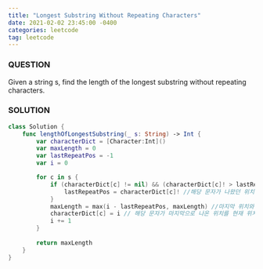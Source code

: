 ```yaml
---
title: "Longest Substring Without Repeating Characters"
date: 2021-02-02 23:45:00 -0400
categories: leetcode
tag: leetcode
---
```


### QUESTION
Given a string s, find the length of the longest substring without repeating characters.

### SOLUTION
```swift
class Solution {
    func lengthOfLongestSubstring(_ s: String) -> Int {
        var characterDict = [Character:Int]()
        var maxLength = 0
        var lastRepeatPos = -1
        var i = 0

        for c in s {
            if (characterDict[c] != nil) && (characterDict[c]! > lastRepeatPos) {
                lastRepeatPos = characterDict[c]! //해당 문자가 나왔던 위치가 마지막 위치로 저장
            }
            maxLength = max(i - lastRepeatPos, maxLength) //마지막 위치와 현재의 위치의 차이, 그리고 최대값의 차이를 비교
            characterDict[c] = i // 해당 문자가 마지막으로 나온 위치를 현재 위치로 갱신
            i += 1
        }
        
        return maxLength
    }
}
```
